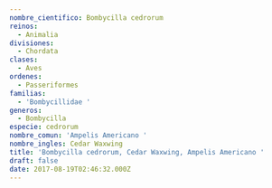 ```yaml
---
nombre_cientifico: Bombycilla cedrorum
reinos:
  - Animalia
divisiones:
  - Chordata
clases:
  - Aves
ordenes:
  - Passeriformes
familias:
  - 'Bombycillidae '
generos:
  - Bombycilla
especie: cedrorum
nombre_comun: 'Ampelis Americano '
nombre_ingles: Cedar Waxwing
title: 'Bombycilla cedrorum, Cedar Waxwing, Ampelis Americano '
draft: false
date: 2017-08-19T02:46:32.000Z
---
```


